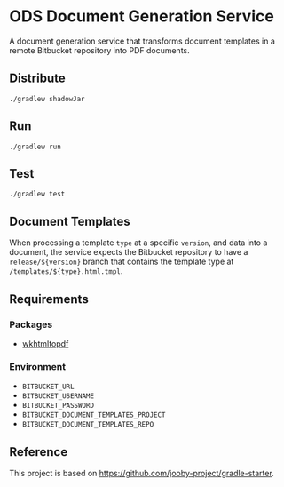 # ODS Document Generation Service

A document generation service that transforms document templates in a remote Bitbucket repository into PDF documents.

## Distribute

```
./gradlew shadowJar
```

## Run

```
./gradlew run
```

## Test

```
./gradlew test
```

## Document Templates

When processing a template `type` at a specific `version`, and data into a document, the service expects the Bitbucket repository to have a `release/${version}` branch that contains the template type at `/templates/${type}.html.tmpl`.

## Requirements

### Packages

- [wkhtmltopdf](https://wkhtmltopdf.org/)

### Environment

- `BITBUCKET_URL`
- `BITBUCKET_USERNAME`
- `BITBUCKET_PASSWORD`
- `BITBUCKET_DOCUMENT_TEMPLATES_PROJECT`
- `BITBUCKET_DOCUMENT_TEMPLATES_REPO`

## Reference

This project is based on https://github.com/jooby-project/gradle-starter.
